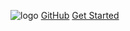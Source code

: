 ![logo](media/logo_thumbnail.png)
[GitHub](https://github.com/tkang4912/notebook.git)
[Get Started](README.md)
